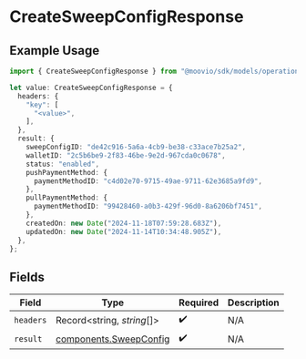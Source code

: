 # CreateSweepConfigResponse

## Example Usage

```typescript
import { CreateSweepConfigResponse } from "@moovio/sdk/models/operations";

let value: CreateSweepConfigResponse = {
  headers: {
    "key": [
      "<value>",
    ],
  },
  result: {
    sweepConfigID: "de42c916-5a6a-4cb9-be38-c33ace7b25a2",
    walletID: "2c5b6be9-2f83-46be-9e2d-967cda0c0678",
    status: "enabled",
    pushPaymentMethod: {
      paymentMethodID: "c4d02e70-9715-49ae-9711-62e3685a9fd9",
    },
    pullPaymentMethod: {
      paymentMethodID: "99428460-a0b3-429f-96d0-8a6206bf7451",
    },
    createdOn: new Date("2024-11-18T07:59:28.683Z"),
    updatedOn: new Date("2024-11-14T10:34:48.905Z"),
  },
};
```

## Fields

| Field                                                            | Type                                                             | Required                                                         | Description                                                      |
| ---------------------------------------------------------------- | ---------------------------------------------------------------- | ---------------------------------------------------------------- | ---------------------------------------------------------------- |
| `headers`                                                        | Record<string, *string*[]>                                       | :heavy_check_mark:                                               | N/A                                                              |
| `result`                                                         | [components.SweepConfig](../../models/components/sweepconfig.md) | :heavy_check_mark:                                               | N/A                                                              |